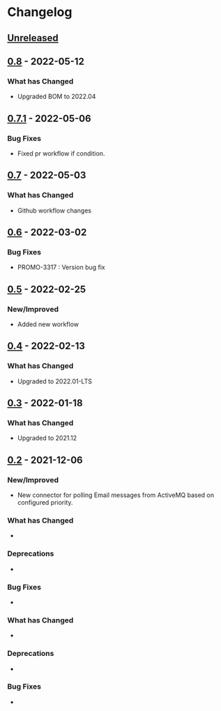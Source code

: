# Changelog

## [Unreleased]


## [0.8] - 2022-05-12

### What has Changed

-   Upgraded BOM to 2022.04

## [0.7.1] - 2022-05-06

### Bug Fixes

-   Fixed pr workflow if condition.

## [0.7] - 2022-05-03

### What has Changed

-   Github workflow changes

## [0.6] - 2022-03-02

### Bug Fixes

-   PROMO-3317 : Version bug fix

## [0.5] - 2022-02-25

### New/Improved

-   Added new workflow

## [0.4] - 2022-02-13

### What has Changed

-   Upgraded to 2022.01-LTS

## [0.3] - 2022-01-18

### What has Changed

-   Upgraded to 2021.12

## [0.2] - 2021-12-06

### New/Improved

-   New connector for polling Email messages from ActiveMQ based on configured priority.

### What has Changed

-

### Deprecations

-

### Bug Fixes

-

### What has Changed

-

### Deprecations

-

### Bug Fixes

-


[Unreleased]: https://github.com/baas-devops-reference/ses-email-connector/compare/0.8...HEAD

[0.8]: https://github.com/baas-devops-reference/ses-email-connector/compare/0.7.1...0.8

[0.7.1]: https://github.com/baas-devops-reference/ses-email-connector/compare/0.7...0.7.1

[0.7]: https://github.com/baas-devops-reference/ses-email-connector/compare/0.6...0.7

[0.6]: https://github.com/baas-devops-reference/ses-email-connector/compare/0.5...0.6

[0.5]: https://github.com/baas-devops-reference/ses-email-connector/compare/0.4...0.5

[0.4]: https://github.com/baas-devops-reference/ses-email-connector/compare/0.3...0.4

[0.3]: https://github.com/baas-devops-reference/ses-email-connector/compare/0.2...0.3

[0.2]: https://github.com/baas-devops-reference/ses-email-connector/compare/7bd536cc91779eb6d1dd0c487295fb6085105e82...0.2
